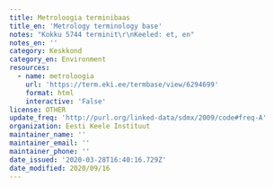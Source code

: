 ```yaml
---
title: Metroloogia terminibaas
title_en: 'Metrology terminology base'
notes: "Kokku 5744 terminit\r\nKeeled: et, en"
notes_en: ''
category: Keskkond
category_en: Environment
resources:
  - name: metroloogia
    url: 'https://term.eki.ee/termbase/view/6294699'
    format: html
    interactive: 'False'
license: OTHER
update_freq: 'http://purl.org/linked-data/sdmx/2009/code#freq-A'
organization: Eesti Keele Instituut
maintainer_name: ''
maintainer_email: ''
maintainer_phone: ''
date_issued: '2020-03-28T16:40:16.729Z'
date_modified: 2020/09/16
---
```

